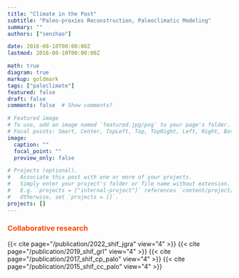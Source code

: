 ```yaml
---
title: "Climate in the Past"
subtitle: "Paleo-proxies Reconstruction, Paleoclimatic Modeling"
summary: ""
authors: ["senzhao"]

date: 2016-08-10T00:00:00Z
lastmod: 2016-08-10T00:00:00Z

math: true
diagram: true
markup: goldmark
tags: ["paleclimate"]
featured: false
draft: false
comments: false  # Show comments?

# Featured image
# To use, add an image named `featured.jpg/png` to your page's folder.
# Focal points: Smart, Center, TopLeft, Top, TopRight, Left, Right, BottomLeft, Bottom, BottomRight.
image:
  caption: ""
  focal_point: ""
  preview_only: false

# Projects (optional).
#   Associate this post with one or more of your projects.
#   Simply enter your project's folder or file name without extension.
#   E.g. `projects = ["internal-project"]` references `content/project/deep-learning/index.md`.
#   Otherwise, set `projects = []`.
projects: []
---
```



### <span style="color:ORANGERED"> Collaborative research </span>

{{< cite page="/publication/2022_shif_jgra" view="4" >}}
{{< cite page="/publication/2019_shif_grl" view="4" >}}
{{< cite page="/publication/2017_shif_cp_palo" view="4" >}}
{{< cite page="/publication/2015_shif_cc_palo" view="4" >}}
